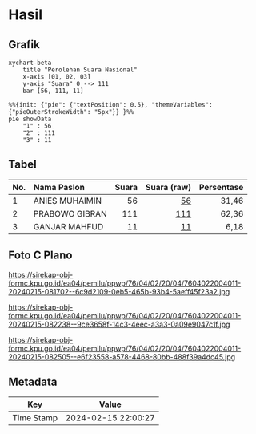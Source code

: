 # Hasil

## Grafik

```mermaid
xychart-beta
    title "Perolehan Suara Nasional"
    x-axis [01, 02, 03]
    y-axis "Suara" 0 --> 111
    bar [56, 111, 11]
```

```mermaid
%%{init: {"pie": {"textPosition": 0.5}, "themeVariables": {"pieOuterStrokeWidth": "5px"}} }%%
pie showData
    "1" : 56
    "2" : 111
    "3" : 11
```

## Tabel

| No. | Nama Paslon    | Suara | Suara (raw) | Persentase |
|:--- |:-------------- | -----:| -----------:| ----------:|
| 1   | ANIES MUHAIMIN | 56    | [56][p-1]   | 31,46      |
| 2   | PRABOWO GIBRAN | 111   | [111][p-2]  | 62,36      |
| 3   | GANJAR MAHFUD  | 11    | [11][p-3]   | 6,18       |


[p-1]: https://github.com/gigit-pemilu/pemilu-2024/blob/main/pilpres/hitung-suara/sub/76-sulawesi-barat/sub/04-polewali-mandar/sub/02-campalagian/sub/2004-katumbangan-lemo/sub/011-tps/sub/paslon-1.txt
[p-2]: https://github.com/gigit-pemilu/pemilu-2024/blob/main/pilpres/hitung-suara/sub/76-sulawesi-barat/sub/04-polewali-mandar/sub/02-campalagian/sub/2004-katumbangan-lemo/sub/011-tps/sub/paslon-2.txt
[p-3]: https://github.com/gigit-pemilu/pemilu-2024/blob/main/pilpres/hitung-suara/sub/76-sulawesi-barat/sub/04-polewali-mandar/sub/02-campalagian/sub/2004-katumbangan-lemo/sub/011-tps/sub/paslon-3.txt

## Foto C Plano

https://sirekap-obj-formc.kpu.go.id/ea04/pemilu/ppwp/76/04/02/20/04/7604022004011-20240215-081702--6c9d2109-0eb5-465b-93b4-5aeff45f23a2.jpg

https://sirekap-obj-formc.kpu.go.id/ea04/pemilu/ppwp/76/04/02/20/04/7604022004011-20240215-082238--9ce3658f-14c3-4eec-a3a3-0a09e9047c1f.jpg

https://sirekap-obj-formc.kpu.go.id/ea04/pemilu/ppwp/76/04/02/20/04/7604022004011-20240215-082505--e6f23558-a578-4468-80bb-488f39a4dc45.jpg


## Metadata

| Key        | Value               |
| ---------- | ------------------- |
| Time Stamp | 2024-02-15 22:00:27 |




